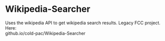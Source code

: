 # Wikipedia-Searcher
Uses the wikipedia API to get wikipedia search results. Legacy FCC project.
Here: <br/> 
github.io/cold-pac/Wikipedia-Searcher
